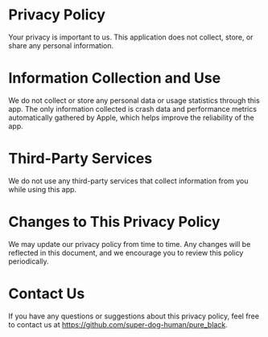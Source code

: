 # Privacy Policy

Your privacy is important to us. This application does not collect, store, or share any personal information.

# Information Collection and Use
We do not collect or store any personal data or usage statistics through this app. The only information collected is crash data and performance metrics automatically gathered by Apple, which helps improve the reliability of the app.

# Third-Party Services
We do not use any third-party services that collect information from you while using this app.

# Changes to This Privacy Policy
We may update our privacy policy from time to time. Any changes will be reflected in this document, and we encourage you to review this policy periodically.

# Contact Us
If you have any questions or suggestions about this privacy policy, feel free to contact us at https://github.com/super-dog-human/pure_black.

